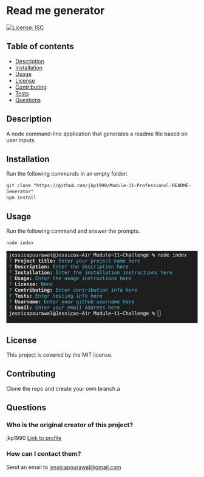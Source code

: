 # Read me generator

[![License: ISC](https://img.shields.io/badge/License-ISC-blue.svg)](https://opensource.org/licenses/ISC)

## Table of contents

- [Description](#description)
- [Installation](#installation)
- [Usage](#usage)
- [License](#license)
- [Contributing](#contributing)
- [Tests](#tests)
- [Questions](#auestions)

## Description

A node command-line application that generates a readme file based on user inputs.

## Installation

Run the following commands in an empty folder:

```
git clone "https://github.com/jkp1990/Module-11-Professional-README-Generator"
npm install
```

## Usage

Run the following command and answer the prompts.

```
node index
```

![Usage example](./screenshot.png)

## License

This project is covered by the MIT license.

## Contributing

Clone the repo and create your own branch.a

## Questions

### Who is the original creator of this project?

jkp1990
[Link to profile](https://github.com/jkp1990)

### How can I contact them?

Send an email to jessicapourawal@gmail.com
